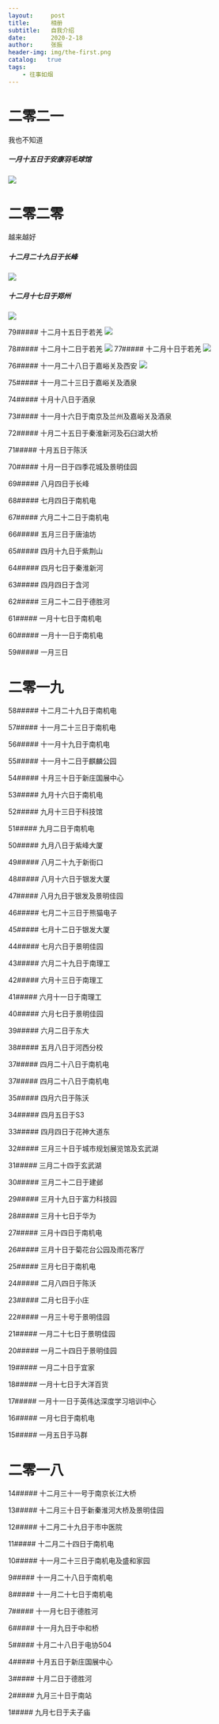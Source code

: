 ```yaml
---
layout:     post
title:      相册
subtitle:   自我介绍
date:       2020-2-18
author:     张振
header-img: img/the-first.png
catalog:   true
tags:
    - 往事如烟
---
```

# 二零二一
我也不知道

##### 一月十五日于安康羽毛球馆
![]({{site.baseurl}}/img/82/5B2675999669FECE9583AAC110F1532D.jpg)

# 二零二零
越来越好

##### 十二月二十九日于长峰
![]({{site.baseurl}}/img/2020/81/1BDE3B72EE7CAEED1550569AB6F9C9AA.jpg)

##### 十二月十七日于郑州
![]({{site.baseurl}}/img/2020/80/8CE9D906469F9E36078FF49DD8556B52.jpg)

79##### 十二月十五日于若羌
![]({{site.baseurl}}/img/2020/81/1BD19AB6F9C9AA.jpg)

78##### 十二月十二日于若羌
![]({{site.baseurl}}/img/2020/81/1BDE39AB6F9C9AA.jpg)
77##### 十二月十日于若羌
![]({{site.baseurl}}/img/2020/81/1BDE69AB6F9C9AA.jpg)

76##### 十一月二十八日于嘉峪关及西安
![]({{site.baseurl}}/img/2020/81/1BDE39AB6F9C9AA.jpg)

75##### 十一月二十三日于嘉峪关及酒泉

74##### 十月十八日于酒泉

73##### 十一月十六日于南京及兰州及嘉峪关及酒泉

72##### 十月二十五日于秦淮新河及石臼湖大桥

71##### 十月五日于陈沃

70##### 十月一日于四季花城及景明佳园

69##### 八月四日于长峰

68##### 七月四日于南机电

67##### 六月二十二日于南机电

66##### 五月三日于唐油坊

65##### 四月十九日于紫荆山

64##### 四月七日于秦淮新河

63##### 四月四日于含河

62##### 三月二十二日于德胜河

61##### 一月十七日于南机电

60##### 一月十一日于南机电

59##### 一月三日

# 二零一九

58##### 十二月二十九日于南机电

57##### 十一月二十三日于南机电

56##### 十一月十九日于南机电

55##### 十一月十二日于麒麟公园

54##### 十月三十日于新庄国展中心

53##### 九月十六日于南机电

52##### 九月十三日于科技馆

51##### 九月二日于南机电

50##### 九月八日于紫峰大厦

49##### 八月二十九于新街口

48##### 八月十六日于银发大厦

47##### 八月九日于银发及景明佳园

46##### 七月二十三日于熊猫电子

45##### 七月十二日于银发大厦

44##### 七月六日于景明佳园

43##### 六月二十九日于南理工

42##### 六月十三日于南理工

41##### 六月十一日于南理工

40##### 六月七日于景明佳园

39##### 六月二日于东大

38##### 五月八日于河西分校

37##### 四月二十八日于南机电

37##### 四月二十八日于南机电

35##### 四月六日于陈沃

34##### 四月五日于S3

33##### 四月四日于花神大道东

32##### 三月三十日于城市规划展览馆及玄武湖

31##### 三月二十四于玄武湖

30##### 三月二十二日于建邺

29##### 三月十九日于富力科技园

28##### 三月十七日于华为

27##### 三月十四日于南机电

26##### 三月十日于菊花台公园及雨花客厅

25##### 三月七日于南机电

24##### 二月八四日于陈沃

23##### 二月七日于小庄

22##### 一月三十号于景明佳园

21##### 一月二十七日于景明佳园

20##### 一月二十四日于景明佳园

19##### 一月二十日于宜家

18##### 一月十七日于大洋百货

17##### 一月十一日于英伟达深度学习培训中心

16##### 一月七日于南机电

15##### 一月五日于马群

# 二零一八

14##### 十二月三十一号于南京长江大桥

13##### 十二月三十日于新秦淮河大桥及景明佳园

12##### 十二月二十九日于市中医院

11##### 十二月二十四日于南机电

10##### 十一月二十三日于南机电及盛和家园

9##### 十一月二十八日于南机电

8##### 十一月二十七日于南机电

7##### 十一月七日于德胜河

6##### 十一月九日于中和桥

5##### 十月二十八日于电协504

4##### 十月五日于新庄国展中心

3##### 十月二日于德胜河

2##### 九月三十日于南站

1##### 九月七日于夫子庙



